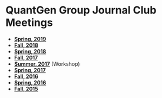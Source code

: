 # QuantGen Group Journal Club Meetings

- **[Spring, 2019](https://github.com/QuantGen/LAB-Journal-Club-Meetings/blob/master/LAB-SPRING-2019.md)**
- **[Fall, 2018](https://github.com/QuantGen/LAB-FALL-2018)**
- **[Spring, 2018](https://github.com/QuantGen/LAB-SPRING-2018)**
- **[Fall, 2017](https://github.com/QuantGen/LAB-FALL-2017)**
- **[Summer, 2017](https://github.com/QuantGen/LAB-SUMMER-2017)** (Workshop)
- **[Spring, 2017](https://github.com/QuantGen/LAB-SPRING-2017)**
- **[Fall, 2016](https://github.com/QuantGen/LAB-FALL-2016)**
- **[Spring, 2016](https://github.com/QuantGen/LAB-SPRING-2016)**
- **[Fall, 2015](https://github.com/QuantGen/LAB-FALL-2015)**
